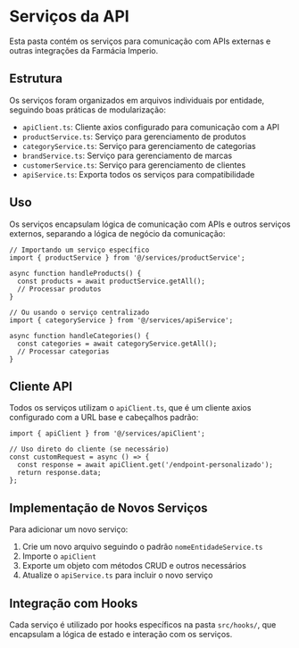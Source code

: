 
# Serviços da API

Esta pasta contém os serviços para comunicação com APIs externas e outras integrações da Farmácia Imperio.

## Estrutura

Os serviços foram organizados em arquivos individuais por entidade, seguindo boas práticas de modularização:

- `apiClient.ts`: Cliente axios configurado para comunicação com a API
- `productService.ts`: Serviço para gerenciamento de produtos
- `categoryService.ts`: Serviço para gerenciamento de categorias
- `brandService.ts`: Serviço para gerenciamento de marcas
- `customerService.ts`: Serviço para gerenciamento de clientes
- `apiService.ts`: Exporta todos os serviços para compatibilidade

## Uso

Os serviços encapsulam lógica de comunicação com APIs e outros serviços externos, separando a lógica de negócio da comunicação:

```tsx
// Importando um serviço específico
import { productService } from '@/services/productService';

async function handleProducts() {
  const products = await productService.getAll();
  // Processar produtos
}

// Ou usando o serviço centralizado
import { categoryService } from '@/services/apiService';

async function handleCategories() {
  const categories = await categoryService.getAll();
  // Processar categorias
}
```

## Cliente API

Todos os serviços utilizam o `apiClient.ts`, que é um cliente axios configurado com a URL base e cabeçalhos padrão:

```tsx
import { apiClient } from '@/services/apiClient';

// Uso direto do cliente (se necessário)
const customRequest = async () => {
  const response = await apiClient.get('/endpoint-personalizado');
  return response.data;
};
```

## Implementação de Novos Serviços

Para adicionar um novo serviço:

1. Crie um novo arquivo seguindo o padrão `nomeEntidadeService.ts`
2. Importe o `apiClient`
3. Exporte um objeto com métodos CRUD e outros necessários
4. Atualize o `apiService.ts` para incluir o novo serviço

## Integração com Hooks

Cada serviço é utilizado por hooks específicos na pasta `src/hooks/`, que encapsulam a lógica de estado e interação com os serviços.

